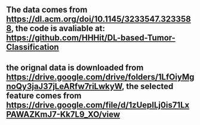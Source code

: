 
## The data comes from https://dl.acm.org/doi/10.1145/3233547.3233588, the code is avaliable at: https://github.com/HHHit/DL-based-Tumor-Classification

## the orignal data is downloaded from https://drive.google.com/drive/folders/1LfOiyMgnoQy3jaJ37jLeARfw7riLwkyW, the selected feature comes from https://drive.google.com/file/d/1zUepILj0is71LxPAWAZKmJ7-Kk7L9_XO/view
